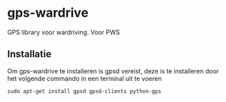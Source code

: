 # gps-wardrive
GPS library voor wardriving. Voor PWS

## Installatie

Om gps-wardrive te installeren is gpsd vereist, deze is te installeren door het volgende commando in een
terminal uit te voeren

```
sudo apt-get install gpsd gpsd-clients python-gps
```
